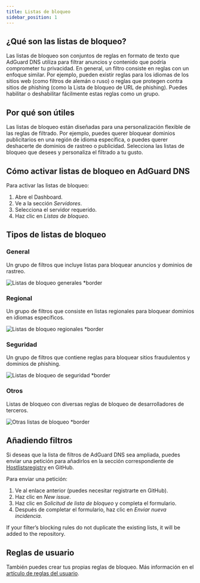 ```yaml
---
title: Listas de bloqueo
sidebar_position: 1
---
```


## ¿Qué son las listas de bloqueo?

Las listas de bloqueo son conjuntos de reglas en formato de texto que AdGuard DNS utiliza para filtrar anuncios y contenido que podría comprometer tu privacidad. En general, un filtro consiste en reglas con un enfoque similar. Por ejemplo, pueden existir reglas para los idiomas de los sitios web (como filtros de alemán o ruso) o reglas que protegen contra sitios de phishing (como la Lista de bloqueo de URL de phishing). Puedes habilitar o deshabilitar fácilmente estas reglas como un grupo.

## Por qué son útiles

Las listas de bloqueo están diseñadas para una personalización flexible de las reglas de filtrado. Por ejemplo, puedes querer bloquear dominios publicitarios en una región de idioma específica, o puedes querer deshacerte de dominios de rastreo o publicidad. Selecciona las listas de bloqueo que desees y personaliza el filtrado a tu gusto.

## Cómo activar listas de bloqueo en AdGuard DNS

Para activar las listas de bloqueo:

1. Abre el Dashboard.
2. Ve a la sección _Servidores_.
3. Selecciona el servidor requerido.
4. Haz clic en _Listas de bloqueo_.

## Tipos de listas de bloqueo

### General

Un grupo de filtros que incluye listas para bloquear anuncios y dominios de rastreo.

![Listas de bloqueo generales \*border](https://cdn.adtidy.org/content/kb/dns/private/new_dns/blocklists/general.png)

### Regional

Un grupo de filtros que consiste en listas regionales para bloquear dominios en idiomas específicos.

![Listas de bloqueo regionales \*border](https://cdn.adtidy.org/content/kb/dns/private/new_dns/blocklists/regional.png)

### Seguridad

Un grupo de filtros que contiene reglas para bloquear sitios fraudulentos y dominios de phishing.

![Listas de bloqueo de seguridad \*border](https://cdn.adtidy.org/content/kb/dns/private/new_dns/blocklists/security.png)

### Otros

Listas de bloqueo con diversas reglas de bloqueo de desarrolladores de terceros.

![Otras listas de bloqueo \*border](https://cdn.adtidy.org/content/kb/dns/private/new_dns/blocklists/other.png)

## Añadiendo filtros

Si deseas que la lista de filtros de AdGuard DNS sea ampliada, puedes enviar una petición para añadirlos en la sección correspondiente de [Hostlistsregistry](https://github.com/AdguardTeam/HostlistsRegistry) en GitHub.

Para enviar una petición:

1. Ve al enlace anterior (puedes necesitar registrarte en GitHub).
2. Haz clic en _New issue_.
3. Haz clic en _Solicitud de lista de bloqueo_ y completa el formulario.
4. Después de completar el formulario, haz clic en _Enviar nueva incidencia_.

If your filter’s blocking rules do not duplicate the existing lists, it will be added to the repository.

## Reglas de usuario

También puedes crear tus propias reglas de bloqueo.
Más información en el [artículo de reglas del usuario](/private-dns/setting-up-filtering/user-rules.md).

